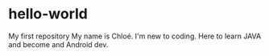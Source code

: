 # hello-world
My first repository
My name is Chloé. I'm new to coding. Here to learn JAVA and become and Android dev.
